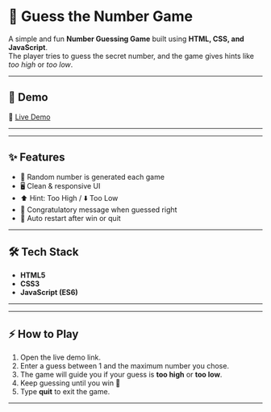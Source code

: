 # 🎯 Guess the Number Game  

A simple and fun **Number Guessing Game** built using **HTML, CSS, and JavaScript**.  
The player tries to guess the secret number, and the game gives hints like *too high* or *too low*.  

---

## 🚀 Demo  
🔗 [Live Demo](https://aniket1288.github.io/guess_number_game/)  

---

---

## ✨ Features  
- 🎲 Random number is generated each game  
- 🖥️ Clean & responsive UI  
- ⬆️ Hint: Too High / ⬇️ Too Low  
- 🎉 Congratulatory message when guessed right  
- 🔄 Auto restart after win or quit  

---

## 🛠️ Tech Stack  
- **HTML5**  
- **CSS3**  
- **JavaScript (ES6)**  

---


---

## ⚡ How to Play  
1. Open the live demo link.  
2. Enter a guess between 1 and the maximum number you chose.  
3. The game will guide you if your guess is **too high** or **too low**.  
4. Keep guessing until you win 🎉  
5. Type **quit** to exit the game.  

---

